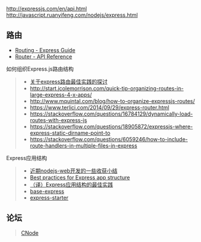 
http://expressjs.com/en/api.html
http://javascript.ruanyifeng.com/nodejs/express.html

## 路由
- [Routing - Express Guide](http://expressjs.com/en/guide/routing.html)
- [Router - API Reference](http://expressjs.com/en/4x/api.html#router)

如何组织Express.js路由结构
> - [关于express路由最佳实践的探讨](http://www.kivixv.com/2015/03/01/关于express路由最佳实践的探讨)
> - http://start.jcolemorrison.com/quick-tip-organizing-routes-in-large-express-4-x-apps/
> - http://www.mquintal.com/blog/how-to-organize-expressjs-routes/
> - https://www.terlici.com/2014/09/29/express-router.html
> - https://stackoverflow.com/questions/16784129/dynamically-load-routes-with-express-js
> - https://stackoverflow.com/questions/18905872/expressjs-where-express-static-dirname-point-to
> - https://stackoverflow.com/questions/6059246/how-to-include-route-handlers-in-multiple-files-in-express

Express应用结构
> - [近期nodejs-web开发的一些收获小结](https://xuyuan923.github.io/2015/01/20/近期nodejs-web开发的一些收获小结/)
> - [Best practices for Express app structure](https://www.terlici.com/2014/08/25/best-practices-express-structure.html)
> - [（译）Express应用结构的最佳实践](https://github.com/DavidCai1993/my-blog/issues/17)
> - [base-express](https://github.com/terlici/base-express)
> - [express-starter](https://github.com/i5ting/express-starter)

## 论坛
> [CNode](http://cnodejs.org/)
